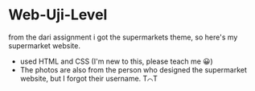 # Web-Uji-Level
from the dari assignment i got the supermarkets theme, so here's my supermarket website.

- used HTML and CSS (I'm new to this, please teach me 😀)
- The photos are also from the person who designed the supermarket website, but I forgot their username.  T⌒T
  
